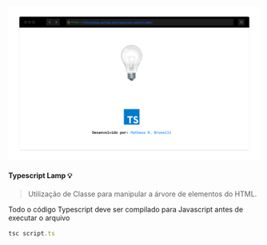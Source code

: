 <div align="center">
    <img
        src="./.github/print.png"
        width="800"
    >
</div>

#### Typescript Lamp :bulb:
> Utilização de Classe para manipular a árvore de elementos do HTML.

Todo o código Typescript deve ser compilado para Javascript antes de executar o arquivo
```typescript
tsc script.ts
```